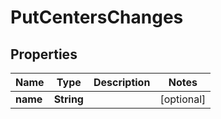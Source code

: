 
# PutCentersChanges

## Properties
Name | Type | Description | Notes
------------ | ------------- | ------------- | -------------
**name** | **String** |  |  [optional]



